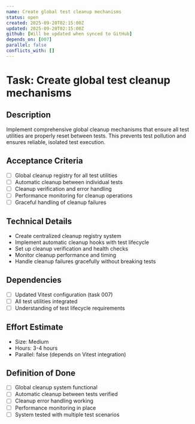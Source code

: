```yaml
---
name: Create global test cleanup mechanisms
status: open
created: 2025-09-20T02:15:00Z
updated: 2025-09-20T02:15:00Z
github: [Will be updated when synced to GitHub]
depends_on: [007]
parallel: false
conflicts_with: []
---
```


# Task: Create global test cleanup mechanisms

## Description

Implement comprehensive global cleanup mechanisms that ensure all test utilities
are properly reset between tests. This prevents test pollution and ensures
reliable, isolated test execution.

## Acceptance Criteria

- [ ] Global cleanup registry for all test utilities
- [ ] Automatic cleanup between individual tests
- [ ] Cleanup verification and error handling
- [ ] Performance monitoring for cleanup operations
- [ ] Graceful handling of cleanup failures

## Technical Details

- Create centralized cleanup registry system
- Implement automatic cleanup hooks with test lifecycle
- Set up cleanup verification and health checks
- Monitor cleanup performance and timing
- Handle cleanup failures gracefully without breaking tests

## Dependencies

- [ ] Updated Vitest configuration (task 007)
- [ ] All test utilities integrated
- [ ] Understanding of test lifecycle requirements

## Effort Estimate

- Size: Medium
- Hours: 3-4 hours
- Parallel: false (depends on Vitest integration)

## Definition of Done

- [ ] Global cleanup system functional
- [ ] Automatic cleanup between tests verified
- [ ] Cleanup error handling working
- [ ] Performance monitoring in place
- [ ] System tested with multiple test scenarios
